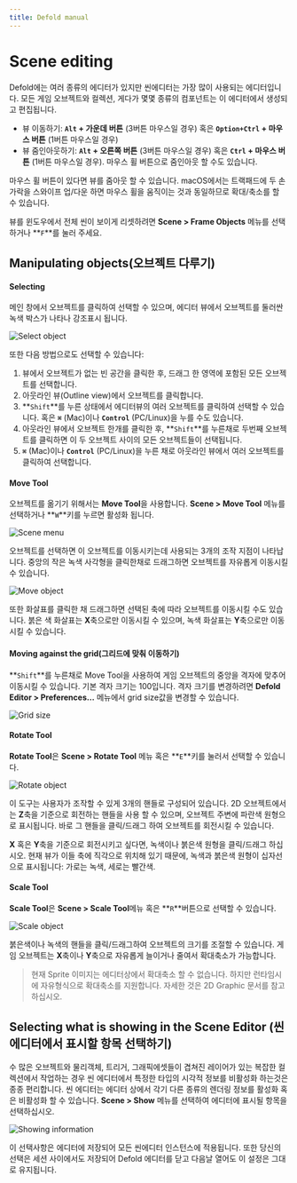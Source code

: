 ```yaml
---
title: Defold manual
---
```


# Scene editing
Defold에는 여러 종류의 에디터가 있지만 씬에디터는 가장 많이 사용되는 에디터입니다. 모든 게임 오브젝트와 컬렉션, 게다가 몇몇 종류의 컴포넌트는 이 에디터에서 생성되고 편집됩니다.

* 뷰 이동하기: **``Alt`` + 가운데 버튼** (3버튼 마우스일 경우) 혹은 **``Option+Ctrl`` + 마우스 버튼** (1버튼 마우스일 경우)
* 뷰 줌인아웃하기: **``Alt`` + 오른쪽 버튼** (3버튼 마우스일 경우) 혹은 **``Ctrl`` + 마우스 버튼** (1버튼 마우스일 경우). 마우스 휠 버튼으로 줌인아웃 할 수도 있습니다.

마우스 휠 버튼이 있다면 뷰를 줌아웃 할 수 있습니다. macOS에서는 트랙패드에 두 손가락을 스와이프 업/다운 하면 마우스 휠을 움직이는 것과 동일하므로 확대/축소를 할 수 있습니다.

뷰를 윈도우에서 전체 씬이 보이게 리셋하려면 **Scene > Frame Objects** 메뉴를 선택하거나 **``F``**를 눌러 주세요.

## Manipulating objects(오브젝트 다루기)

#### Selecting
메인 창에서 오브젝트를 클릭하여 선택할 수 있으며, 에디터 뷰에서 오브젝트를 둘러싼 녹색 박스가 나타나 강조표시 됩니다.

![Select object](images/scene_editing/scene_editing_select.png)

또한 다음 방법으로도 선택할 수 있습니다:

1. 뷰에서 오브젝트가 없는 빈 공간을 클릭한 후, 드래그 한 영역에 포함된 모든 오브젝트를 선택합니다.
2. 아웃라인 뷰(Outline view)에서 오브젝트를 클릭합니다.
3. **``Shift``**를 누른 상태에서 에디터뷰의 여러 오브젝트를 클릭하여 선택할 수 있습니다. 혹은 **``⌘``** (Mac)이나 **``Control``** (PC/Linux)을 누를 수도 있습니다.
4. 아웃라인 뷰에서 오브젝트 한개를 클릭한 후, **``Shift``**를 누른채로 두번째 오브젝트를 클릭하면 이 두 오브젝트 사이의 모든 오브젝트들이 선택됩니다.
5.  **``⌘``** (Mac)이나 **``Control``** (PC/Linux)을 누른 채로 아웃라인 뷰에서 여러 오브젝트를 클릭하여 선택합니다.

#### Move Tool
오브젝트를 옮기기 위해서는 **Move Tool**을 사용합니다. **Scene > Move Tool** 메뉴를 선택하거나 **``W``**키를 누르면 활성화 됩니다.

![Scene menu](images/scene_editing/scene_editing_scene.png)

오브젝트를 선택하면 이 오브젝트를 이동시키는데 사용되는 3개의 조작 지점이 나타납니다. 중앙의 작은 녹색 사각형을 클릭한채로 드래그하면 오브젝트를 자유롭게 이동시킬 수 있습니다.

![Move object](images/scene_editing/scene_editing_move.png)

또한 화살표를 클릭한 채 드래그하면 선택된 축에 따라 오브젝트를 이동시킬 수도 있습니다. 붉은 색 화살표는 **X**축으로만 이동시킬 수 있으며, 녹색 화살표는 **Y**축으로만 이동시킬 수 있습니다.

#### Moving against the grid(그리드에 맞춰 이동하기)
**``Shift``**를 누른채로 Move Tool을 사용하여 게임 오브젝트의 중앙을 격자에 맞추어 이동시킬 수 있습니다. 기본 격자 크기는 100입니다. 격자 크기를 변경하려면 **Defold Editor > Preferences…** 메뉴에서  grid size값을 변경할 수 있습니다.

![Grid size](images/scene_editing/scene_editing_grid.png)

#### Rotate Tool
**Rotate Tool**은 **Scene > Rotate Tool** 메뉴 혹은 **``E``**키를 눌러서 선택할 수 있습니다.

![Rotate object](images/scene_editing/scene_editing_rotate.png)

이 도구는 사용자가 조작할 수 있게 3개의 핸들로 구성되어 있습니다. 2D 오브젝트에서는 **Z**축을 기준으로 회전하는 핸들을 사용 할 수 있으며, 오브젝트 주변에 파란색 원형으로 표시됩니다. 바로 그 핸들을 클릭/드래그 하여 오브젝트를 회전시킬 수 있습니다.

**X** 혹은 **Y**축을 기준으로 회전시키고 싶다면, 녹색이나 붉은색 원형을 클릭/드래그 하십시오. 현재 뷰가 이들 축에 직각으로 위치해 있기 때문에, 녹색과 붉은색 원형이 십자선으로 표시됩니다: 가로는 녹색, 세로는 빨간색.

#### Scale Tool
**Scale Tool**은 **Scene > Scale Tool**메뉴 혹은 **``R``**버튼으로 선택할 수 있습니다.

![Scale object](images/scene_editing/scene_editing_scale.png)

붉은색이나 녹색의 핸들을 클릭/드래그하여 오브젝트의 크기를 조절할 수 있습니다. 게임 오브젝트는 **X**축이나 **Y**축으로 자유롭게 늘이거나 줄여서 확대축소가 가능합니다.

> 현재 Sprite 이미지는 에디터상에서 확대축소 할 수 없습니다. 하지만 런타임시에 자유형식으로 확대축소를 지원합니다. 자세한 것은 2D Graphic 문서를 참고하십시오.

## Selecting what is showing in the Scene Editor (씬 에디터에서 표시할 항목 선택하기)
수 많은 오브젝트와 물리객체, 트리거, 그래픽에셋들이 겹쳐진 레이어가 있는 복잡한 컬렉션에서 작업하는 경우 씬 에디터에서 특정한 타입의 시각적 정보를 비활성화 하는것은 종종 편리합니다. 씬 에디터는 에디터 상에서 각기 다른 종류의 렌더링 정보를 활성화 혹은 비활성화 할 수 있습니다. **Scene > Show** 메뉴를 선택하여 에디터에 표시될 항목을 선택하십시오.

![Showing information](images/scene_editing/scene_editing_show.png)

이 선택사항은 에디터에 저장되어 모든 씬에디터 인스턴스에 적용됩니다. 또한 당신의 선택은 세션 사이에서도 저장되어 Defold 에디터를 닫고 다음날 열어도 이 설정은 그대로 유지됩니다.
